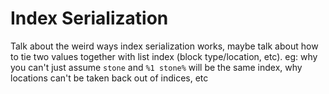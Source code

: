 # Index Serialization

Talk about the weird ways index serialization works, maybe talk about how to tie two values together with list index (block type/location, etc). eg: why you can't just assume `stone` and `%1 stone%` will be the same index, why locations can't be taken back out of indices, etc
